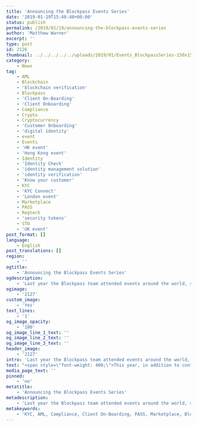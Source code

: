 ```yaml
---
title: 'Announcing the Blockpass Events Series'
date: '2019-01-19T15:48:40+00:00'
status: publish
permalink: /2019/01/19/announcing-the-blockpass-events-series
author: 'Matthew Warner'
excerpt: ''
type: post
id: 2126
thumbnail: ../../../../../uploads/2019/01/Events_BlockpassSeries-150x150.jpg
category:
    - News
tag:
    - AML
    - Blockchain
    - 'blockchain verification'
    - Blockpass
    - 'Client On-Boarding'
    - 'Client Onboarding'
    - Compliance
    - Crypto
    - Cryptocurrency
    - 'Customer Onboarding'
    - 'digital identity'
    - event
    - Events
    - 'HK event'
    - 'Hong Kong event'
    - Identity
    - 'Identity Check'
    - 'identity management solution'
    - 'identity verification'
    - 'Know your customer'
    - KYC
    - 'KYC Connect'
    - 'London event'
    - Marketplace
    - PASS
    - Regtech
    - 'security tokens'
    - STO
    - 'UK event'
post_format: []
language:
    - English
post_translations: []
region:
    - ''
ogtitle:
    - 'Announcing the Blockpass Events Series'
ogdescription:
    - 'Last year the Blockpass team attended events around the world, showcasing the Blockpass Mobile App and discussing how Blockpass can change the face of identity verification and how we comply with global regulations. Members of the team attended a total of 56 events in 18 different countries in 3 different continents. It was a busy and productive year with a number of partnerships, integrations and developments coming out of talks, connections and meetings held at these events, with more to be announced in the future.'
ogimage:
    - '2127'
custom_image:
    - 'Yes'
text_lines:
    - '1'
og_image_opacity:
    - '100'
og_image_line_1_text: ''
og_image_line_2_text: ''
og_image_line_3_text: ''
header_image:
    - '2127'
intro: 'Last year the Blockpass team attended events around the world, showcasing the Blockpass Mobile App and discussing how Blockpass can change the face of identity verification and how we comply with global regulations. Members of the team attended a total of 56 events in 18 different countries in 3 different continents. It was a busy and productive year with a number of partnerships, integrations and developments coming out of talks, connections and meetings held at these events, with more to be announced in the future.'
text: "<span style=\"font-weight: 400;\">This year, in addition to continuing its presence around the world, Blockpass will also be running its own series of events. The global B4B Conference series will be held in March and November, and the Meet Up series will take place throughout the year. The Meet Up Series, which will take place twice monthly with one event per month in London and one per month in Hong Kong, will focus on key issues and developments in the blockchain and regulatory ecosystems, with a particular focus on <a href=\"https://www.blockpass.org/2019/05/25/what-is-a-security-token-and-a-security-token-offering/\">security tokens</a> and compliance. </span>\r\n\r\n&nbsp;\r\n\r\n<span style=\"font-weight: 400;\">During the free Blockpass Meet Up series, not only will members of the Blockpass team present and discuss important issues, but representatives from our esteemed STO and <a href=\"http://www.blockpass.org/kyc\">KYC</a> partnerships will also attend to give expert insights and commentary. \_</span>\r\n\r\n&nbsp;\r\n\r\n<span style=\"font-weight: 400;\">The first Blockpass Security Token and Compliance Meetups for 2019 will take place at the Cocoon Network in London on the 6th of February from 6pm to 9pm, where Blockpass’ CEO <a href=\"https://www.linkedin.com/in/adamvaziri/\">Adam Vaziri</a> and CMO <a href=\"https://www.linkedin.com/in/hanslombardo/\">Hans Lombardo</a> will present around STO platform functionality, evolving from an ICO platform and how Blockpass is bringing compliance to the blockchain space and beyond. This will be followed in Hong Kong later in February with the same focus. </span>\r\n\r\n&nbsp;\r\n\r\n<span style=\"font-weight: 400;\">For more details on the event and to find details on future meetups, keep an eye on our newsletter, social media, and our Eventbright and MeetUp pages. <a href=\"https://www.eventbrite.com/e/blockpass-security-token-and-compliance-meet-up-tickets-55019338322\" target=\"_blank\" rel=\"noopener\">Register now</a>!</span>\r\n\r\n&nbsp;"
media_page_text: ''
pinned:
    - 'no'
metatitle:
    - 'Announcing the Blockpass Events Series'
metadescription:
    - 'Last year the Blockpass team attended events around the world, showcasing the Blockpass Mobile App and discussing how Blockpass can change the face of identity verification and how we comply with global regulations. Members of the team attended a total of 56 events in 18 different countries in 3 different continents. It was a busy and productive year with a number of partnerships, integrations and developments coming out of talks, connections and meetings held at these events, with more to be announced in the future.'
metakeywords:
    - 'KYC, AML, Compliance, Client On-Boarding, PASS, Marketplace, Blockpass, Identity, Identity Verification, Customer Onboarding, Digital identity, identity management solution, Identity Verification, Know your customer, regtech, security tokens, sto, blockchain verification, event, events, UK event, Hong Kong event, HK event, London event, identity check, client onboarding, cryptocurrency, blockchain, crypto, KYC Connect'
---
```

<!DOCTYPE html PUBLIC "-//W3C//DTD HTML 4.0 Transitional//EN" "http://www.w3.org/TR/REC-html40/loose.dtd">
<?xml encoding="UTF-8">
